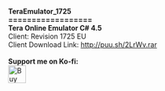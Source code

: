 <b>TeraEmulator_1725</b></br>
<b>==================</b></br>
<b>Tera Online Emulator C# 4.5</b>
</br>
Client: Revision 1725 EU
</br>
Client Download Link: http://puu.sh/2LrWv.rar
</br>
</br>
<b>Support me on Ko-fi:</b>
</br>
<a href='https://ko-fi.com/J3J8FTSL' target='_blank'><img height='36' style='border:0px;height:36px;' src='https://az743702.vo.msecnd.net/cdn/kofi2.png?v=0' border='0' alt='Buy Me a Coffee at ko-fi.com' /></a>

